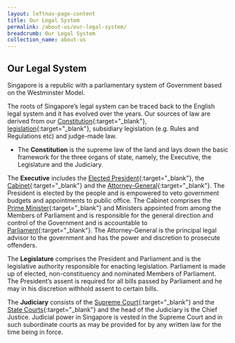 ```yaml
---
layout: leftnav-page-content
title: Our Legal System
permalink: /about-us/our-legal-system/
breadcrumb: Our Legal System
collection_name: about-us
---
```


Our Legal System
---

Singapore is a republic with a parliamentary system of Government based on the Westminster Model.

The roots of Singapore’s legal system can be traced back to the English legal system and it has evolved over the years. Our sources of law are derived from our [Constitution](https://sso.agc.gov.sg/Act/CONS1963){:target="_blank"}, [legislation](https://sso.agc.gov.sg/){:target="_blank"}, subsidiary legislation (e.g. Rules and Regulations etc) and judge-made law.

* The **Constitution** is the supreme law of the land and lays down the basic framework for the three organs of state, namely, the Executive, the Legislature and the Judiciary.

The **Executive** includes the [Elected President](https://www.istana.gov.sg/){:target="_blank"}, the [Cabinet](https://www.pmo.gov.sg/the-cabinet){:target="_blank"} and the [Attorney-General](https://www.agc.gov.sg/){:target="_blank"}. The President is elected by the people and is empowered to veto government budgets and appointments to public office. The Cabinet comprises the [Prime Minister](https://www.pmo.gov.sg/){:target="_blank"} and Ministers appointed from among the Members of Parliament and is responsible for the general direction and control of the Government and is accountable to [Parliament](https://www.parliament.gov.sg/){:target="_blank"}. The Attorney-General is the principal legal advisor to the government and has the power and discretion to prosecute offenders.

The **Legislature** comprises the President and Parliament and is the legislative authority responsible for enacting legislation. Parliament is made up of elected, non-constituency and nominated Members of Parliament. The President’s assent is required for all bills passed by Parliament and he may in his discretion withhold assent to certain bills. 

The **Judiciary** consists of the [Supreme Court](https://www.supremecourt.gov.sg/){:target="_blank"} and the [State Courts](https://www.statecourts.gov.sg/){:target="_blank"} and the head of the Judiciary is the Chief Justice. Judicial power in Singapore is vested in the Supreme Court and in such subordinate courts as may be provided for by any written law for the time being in force.
